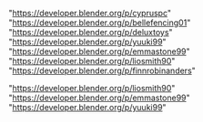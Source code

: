 "https://developer.blender.org/p/cypruspc"
"https://developer.blender.org/p/bellefencing01"
"https://developer.blender.org/p/deluxtoys"
"https://developer.blender.org/p/yuuki99"
"https://developer.blender.org/p/emmastone99"
"https://developer.blender.org/p/liosmith90"
"https://developer.blender.org/p/finnrobinanders"
 
"https://developer.blender.org/p/liosmith90"
"https://developer.blender.org/p/emmastone99"
"https://developer.blender.org/p/yuuki99"
 
